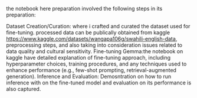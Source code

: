 the notebook here preparation involved the following steps in its preparation:

Dataset Creation/Curation: where i crafted and  curated the dataset used for fine-tuning. processed data can be publically obtained from kaggle https://www.kaggle.com/datasets/wangapa106g/swahili-english-data, preprocessing steps, and also taking into consideration issues related to data quality and cultural sensitivity.
Fine-tuning Gemma:the notebook on kaggle have detailed explanation of fine-tuning approach, including hyperparameter choices, training procedures, and any techniques used to enhance performance (e.g., few-shot prompting, retrieval-augmented generation).
Inference and Evaluation: Demosntration on how to run inference with on the fine-tuned model and evaluation on its performance is also captured.
